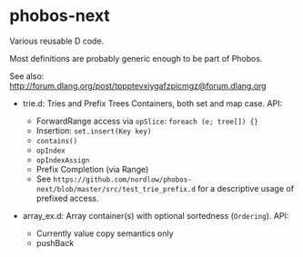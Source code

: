 # phobos-next
Various reusable D code.

Most definitions are probably generic enough to be part of Phobos.

See also: http://forum.dlang.org/post/tppptevxiygafzpicmgz@forum.dlang.org

- trie.d: Tries and Prefix Trees Containers, both set and map case. API:
  - ForwardRange access via `opSlice`: `foreach (e; tree[]) {}`
  - Insertion: `set.insert(Key key)`
  - `contains()`
  - `opIndex`
  - `opIndexAssign`
  - Prefix Completion (via Range)
  - See `https://github.com/nordlow/phobos-next/blob/master/src/test_trie_prefix.d` for a descriptive usage of prefixed access.

- array_ex.d: Array container(s) with optional sortedness (`Ordering`). API:
  - Currently value copy semantics only
  - pushBack
